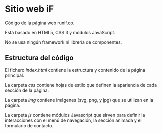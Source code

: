 # Sitio web iF
Código de la página web runif.co.

Está basado en HTML5, CSS 3 y módulos JavaScript.

No se usa ningún framework ni librería de componentes.

## Estructura del código 

El fichero _index.html_ contiene la estructura y contenido de la página principal.

La carpeta _css_ contiene hojas de estilo que definen la apariencia de cada sección de la página.

La carpeta _img_ contiene imágenes (svg, png, y jpg) que se utilizan en la página.

La carpeta _js_ contiene módulos Javascript que sirven para definir la interacciones con el menú de navegación, la sección animada y el formulario de contacto.

